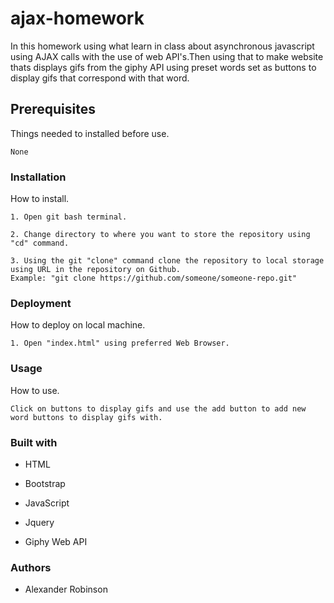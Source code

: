 # ajax-homework

In this homework using what learn in class about asynchronous javascript using AJAX calls with the use of web API's.Then using that to make website thats displays gifs from the giphy API using preset words set as buttons to display gifs that correspond with that word.

## Prerequisites

Things needed to installed before use.

```
None
``` 

### Installation

How to install.

```
1. Open git bash terminal.
```

```
2. Change directory to where you want to store the repository using "cd" command. 
```

```
3. Using the git "clone" command clone the repository to local storage using URL in the repository on Github.  
Example: "git clone https://github.com/someone/someone-repo.git"
```


### Deployment

How to deploy on local machine.

```
1. Open "index.html" using preferred Web Browser.
```

### Usage

How to use.

```
Click on buttons to display gifs and use the add button to add new word buttons to display gifs with.
```

### Built with

* HTML

* Bootstrap

* JavaScript

* Jquery

* Giphy Web API

### Authors

* Alexander Robinson
